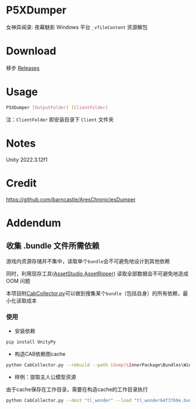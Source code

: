 ﻿# P5XDumper
女神异闻录: 夜幕魅影 Windows 平台 `_vfileContent` 资源解包

# Download
移步 [Releases](https://github.com/mos9527/P5XDumper/releases)

# Usage
```bash
P5XDumper [OutputFolder] [ClientFolder]
```
注：`ClientFolder` 即安装目录下 `Client` 文件夹

# Notes
Unity 2022.3.12f1

# Credit
https://github.com/barncastle/AresChroniclesDumper

# Addendum
## 收集 .bundle 文件所需依赖
游戏内资源存储并不集中，读取单个`bundle`会不可避免地设计到其他依赖

同时，利用现存工具([AssetStudio](https://github.com/Perfare/AssetStudio),[AssetRipper](https://github.com/AssetRipper/AssetRipper)) 读取全部数据会不可避免地造成 OOM 问题

本项目附[CabCollector.py](https://github.com/mos9527/P5XDumper/blob/master/CabCollector.py)可以做到搜集某个`bundle`（包括自身）的所有依赖，最小化读取成本

### 使用
- 安装依赖
```bash
pip install UnityPy
```
- 构造CAB依赖图cache
```bash
python CabCollector.py --rebuild --path [dump]\InnerPackage\Bundles\Windows 
```
- 样例：提取主人公模型资源

由于cache保存在工作目录，需要在构造cache的工作目录执行
```bash
python CabCollector.py --dest "tl_wonder" --load "tl_wonder64f37b9e.bundle"
```
